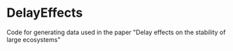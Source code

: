 # DelayEffects
Code for generating data used in the paper "Delay effects on the stability of large ecosystems"
